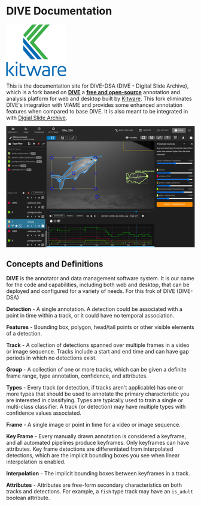 # DIVE Documentation

<p>
  <img width="160" style="margin-right: 50px;" src="images/General/Kitware-Logo-Stacked.png">
</p>

This is the documentation site for DIVE-DSA (DIVE - Digital Slide Archive), which is a fork based on [**DIVE**](https://github.com/Kitware/dive) a [**free and open-source**](https://www.kitware.com/open-philosophy/) annotation and analysis platform for web and desktop built by [Kitware](https://kitware.com). This fork eliminates DIVE's integration with VIAME and provides some enhanced annotation features when compared to base DIVE.  It is also meant to be integrated in with [Digial Slide Archive](https://digitalslidearchive.github.io/digital_slide_archive/).


![Home](images/Banner.png)


## Concepts and Definitions

**DIVE** is the annotator and data management software system.  It is our name for the code and capabilities, including both web and desktop, that can be deployed and configured for a variety of needs.  For this frok of DIVE (DIVE-DSA)

**Detection** - A single annotation.  A detection could be associated with a point in time within a track, or it could have no temporal association.

**Features** - Bounding box, polygon, head/tail points or other visible elements of a detection.

**Track** - A collection of detections spanned over multiple frames in a video or image sequence.  Tracks include a start and end time and can have gap periods in which no detections exist.

**Group** - A collection of one or more tracks, which can be given a definite frame range, type annotation, confidence, and attributes.
 
**Types** - Every track (or detection, if tracks aren't applicable) has one or more types that should be used to annotate the primary characteristic you are interested in classifying.  Types are typically used to train a single or multi-class classifier.  A track (or detection) may have multiple types with confidence values associated.

**Frame** - A single image or point in time for a video or image sequence.

**Key Frame** - Every manually drawn annotation is considered a keyframe, and all automated pipelines produce keyframes. Only keyframes can have attributes.  Key frame detections are differentiated from interpolated detections, which are the implicit bounding boxes you see when linear interpolation is enabled.

**Interpolation** - The implicit bounding boxes between keyframes in a track.

**Attributes** - Attributes are free-form secondary characteristics on both tracks and detections. For example, a `fish` type track may have an `is_adult` boolean attribute.
